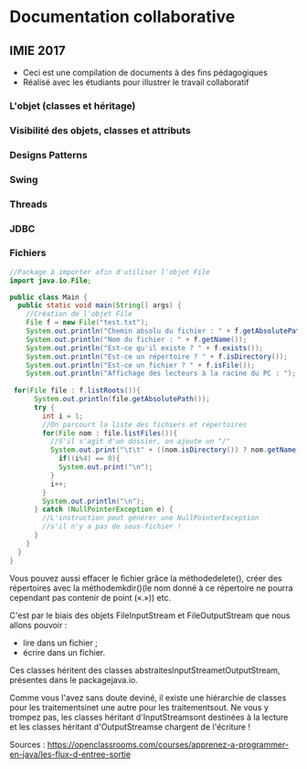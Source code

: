 
# Documentation collaborative

## IMIE 2017


- Ceci est une compilation de documents à des fins pédagogiques
- Réalisé avec les étudiants pour illustrer le travail collaboratif

### L'objet (classes et héritage)

### Visibilité des objets, classes et attributs

### Designs Patterns

### Swing

### Threads

### JDBC

### Fichiers
````Java
//Package à importer afin d'utiliser l'objet File
import java.io.File;

public class Main {
  public static void main(String[] args) {
    //Création de l'objet File
    File f = new File("test.txt");
    System.out.println("Chemin absolu du fichier : " + f.getAbsolutePath());
    System.out.println("Nom du fichier : " + f.getName());
    System.out.println("Est-ce qu'il existe ? " + f.exists());
    System.out.println("Est-ce un répertoire ? " + f.isDirectory());
    System.out.println("Est-ce un fichier ? " + f.isFile());
    System.out.println("Affichage des lecteurs à la racine du PC : ");
 
 for(File file : f.listRoots()){
      System.out.println(file.getAbsolutePath());
      try {
        int i = 1;  
        //On parcourt la liste des fichiers et répertoires
        for(File nom : file.listFiles()){
          //S'il s'agit d'un dossier, on ajoute un "/"
          System.out.print("\t\t" + ((nom.isDirectory()) ? nom.getName()+"/" : nom.getName()));
            if((i%4) == 0){
            System.out.print("\n");
          }
          i++;
        }
        System.out.println("\n");
      } catch (NullPointerException e) {
        //L'instruction peut générer une NullPointerException
        //s'il n'y a pas de sous-fichier !
      }
    }       
  }
}
````
Vous pouvez aussi effacer le fichier grâce la méthodedelete(), créer des répertoires avec la méthodemkdir()(le nom donné à ce répertoire ne pourra cependant pas contenir de point («.»)) etc.  

C'est par le biais des objets FileInputStream et FileOutputStream que nous allons pouvoir :

- lire dans un fichier ;
- écrire dans un fichier.

Ces classes héritent des classes abstraitesInputStreametOutputStream, présentes dans le packagejava.io.

Comme vous l'avez sans doute deviné, il existe une hiérarchie de classes pour les traitementsinet une autre pour les traitementsout. Ne vous y trompez pas, les classes héritant d'InputStreamsont destinées à la lecture et les classes héritant d'OutputStreamse chargent de l'écriture !  

Sources : https://openclassrooms.com/courses/apprenez-a-programmer-en-java/les-flux-d-entree-sortie
